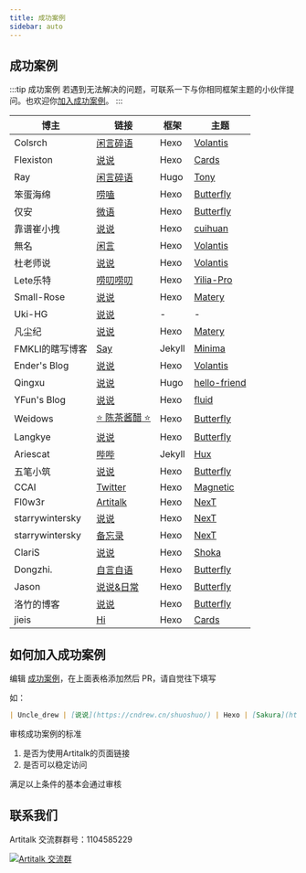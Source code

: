 ```yaml
---
title: 成功案例
sidebar: auto
---
```


## 成功案例

:::tip 成功案例
若遇到无法解决的问题，可联系一下与你相同框架主题的小伙伴提问。也欢迎你[加入成功案例](#如何加入成功案例)。
:::

| 博主 | 链接 | 框架 |主题 |
| ---- | ---- | ---- | ---- |
| Colsrch | [闲言碎语](https://colsrch.cn/shuoshuo/) | Hexo | [Volantis](https://github.com/volantis-x/hexo-theme-volantis) |
| Flexiston | [说说](https://blog.flesx.cn/say/) | Hexo | [Cards](https://github.com/ChrAlpha/hexo-theme-cards) |
| Ray | [闲言碎语](https://raycoder.me/shuoshuo/) | Hugo | [Tony](https://github.com/ThemeTony/hugo-theme-tony) |
| 笨蛋海绵 | [唠嗑](https://qzkyl.ml/shuoshuo/) | Hexo | [Butterfly](https://github.com/jerryc127/hexo-theme-butterfly) |
| 仅安 | [微语](https://jinan6.vip/shuoshuo/) | Hexo | [Butterfly](https://github.com/jerryc127/hexo-theme-butterfly) |
| 靠谱崔小拽 | [说说](http://cuihuan.net/shuoshuo/) | Hexo | [cuihuan](https://github.com/cuihuan/blog) |
| 無名 | [闲言](https://blog.imsyy.top/talk/) | Hexo | [Volantis](https://github.com/volantis-x/hexo-theme-volantis) |
| 杜老师说 | [说说](https://dusays.com/shuoshuo/) | Hexo | [Volantis](https://github.com/penndu/hexo-theme-volantis) |
| Lete乐特 | [唠叨唠叨](https://yilia.lete114.top/say/) | Hexo | [Yilia-Pro](https://github.com/lete114/hexo-theme-yilia-pro) |
| Small-Rose | [说说](https://notes.zhangxiaocai.cn/artitalk/) | Hexo | [Matery](https://github.com/blinkfox/hexo-theme-matery) |
| Uki-HG | [说说](https://ishya.top/) | - | - |
| 凡尘纪 | [说说](https://hesifan.top/artitalk/) | Hexo | [Matery](https://github.com/blinkfox/hexo-theme-matery) |
| FMKLI的瞎写博客 | [Say](https://fmkli.js.org/blog/say/) | Jekyll | [Minima](https://github.com/jekyll/minima) |
| Ender's Blog | [说说](https://code004accepted.github.io/shuoshuo/) | Hexo | [Volantis](https://github.com/volantis-x/hexo-theme-volantis) |
| Qingxu | [说说](https://blog.qingxu.live/talk/) | Hugo | [hello-friend](https://github.com/panr/hugo-theme-hello-friend) |
| YFun's Blog | [说说](https://www.yfun.top/talk/) | Hexo | [fluid](https://github.com/fluid-dev/hexo-theme-fluid) |
| Weidows | [⭐ 陈茶酱醋 ⭐](https://weidows.github.io/artitalk/older_artitalk) | Hexo | [Butterfly](https://github.com/jerryc127/hexo-theme-butterfly) |
| Langkye | [说说](https://langkye.gitee.io/shuoshuo/) | Hexo | [Butterfly](https://github.com/jerryc127/hexo-theme-butterfly) |
| Ariescat | [哔哔](https://ariescat.top/bibi/) | Jekyll | [Hux](https://github.com/Huxpro/huxpro.github.io) |
| 五笔小筑 | [说说](https://wubi98.gitee.io/artitalk/) | Hexo | [Butterfly](https://github.com/jerryc127/hexo-theme-butterfly) |
| CCAI | [Twitter](https://iccai.tk/twitter/) | Hexo | [Magnetic](https://github.com/klugjo/hexo-theme-magnetic/) |
| Fl0w3r | [Artitalk](https://yousazoe.top/artitalk/) | Hexo | [NexT](https://github.com/theme-next/hexo-theme-next/) |
| starrywintersky | [说说](http://wintersky.xyz/shuoshuo/) | Hexo | [NexT](https://github.com/theme-next/hexo-theme-next/) |
| starrywintersky | [备忘录](http://wintersky.xyz/privatenotes/) | Hexo | [NexT](https://github.com/theme-next/hexo-theme-next/) |
| ClariS | [说说](https://silkyheart.moe/talk/) | Hexo | [Shoka](https://github.com/amehime/hexo-theme-shoka) |
| Dongzhi.| [自言自语](https://xiaocq.top/artitalk/) | Hexo | [Butterfly](https://github.com/jerryc127/hexo-theme-butterfly) |
| Jason | [说说&日常](https://fictory.cn/artitalk/) | Hexo | [Butterfly](https://github.com/jerryc127/hexo-theme-butterfly) |
| 洛竹的博客 | [说说](https://youngjuning.js.org/talk/) | Hexo | [Butterfly](https://github.com/jerryc127/hexo-theme-butterfly) |
| jieis| [Hi](http://blog.jieis.cn/hi/index.html) | Hexo | [Cards](https://github.com/ChrAlpha/hexo-theme-cards) |

## 如何加入成功案例

编辑 [成功案例](https://github.com/ArtitalkJS/docs/edit/master/docs/links.md)，在上面表格添加然后 PR，请自觉往下填写

如：

```markdown
| Uncle_drew | [说说](https://cndrew.cn/shuoshuo/) | Hexo | [Sakura](https://github.com/honjun/hexo-theme-sakura) |
```

审核成功案例的标准
1. 是否为使用Artitalk的页面链接
2. 是否可以稳定访问

满足以上条件的基本会通过审核

## 联系我们

Artitalk 交流群群号：1104585229

<a target="_blank" href="//shang.qq.com/wpa/qunwpa?idkey=520e7f864d39813525de483e40e50ffdea7f64715c88aca117169fcdbef6cd14"><img border="0" src="//pub.idqqimg.com/wpa/images/group.png" alt="Artitalk 交流群" title="Artitalk 交流群"></a>

<ins class="adsbygoogle"
     style="display:block"
     data-ad-format="fluid"
     data-ad-layout-key="-fb+5w+4e-db+86"
     data-ad-client="ca-pub-9420537843748923"
     data-ad-slot="8405286900"></ins>
<script>
     (adsbygoogle = window.adsbygoogle || []).push({});
</script>
